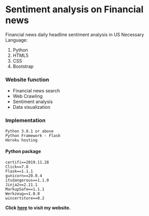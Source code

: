 # Sentiment analysis on Financial news
Financial news daily headline sentiment analysis in US
Necessary Language: 
1. Python
2. HTML5
3. CSS
4. Bootstrap

### Website function
- Financial news search
- Web Crawling
- Sentiment analysis
- Data visualization

### Implementation
```
Python 3.8.1 or above
Python Framework - Flask
Heroku hosting
```
#### Python package
```
certifi==2019.11.28
Click==7.0
Flask==1.1.1
gunicorn==20.0.4
itsdangerous==1.1.0
Jinja2==2.11.1
MarkupSafe==1.1.1
Werkzeug==1.0.0
wincertstore==0.2
```

**Click [here](https://tung429.herokuapp.com/) to visit my website.**
